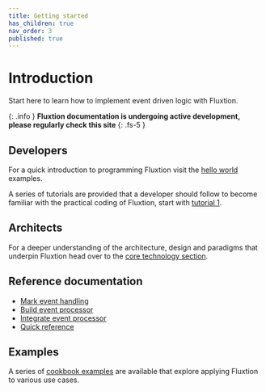 ```yaml
---
title: Getting started
has_children: true
nav_order: 3
published: true
---
```


# Introduction

Start here to learn how to implement event driven logic with Fluxtion. 

{: .info }
**Fluxtion documentation is undergoing active development, please regularly check this site**
{: .fs-5 }

## Developers
For a quick introduction to programming Fluxtion visit the [hello world](helloworld/helloworld_imperative) examples.

A series of tutorials are provided that a developer should follow to become familiar with the practical coding of 
Fluxtion, start with [tutorial 1](gettingstarted/tutorial-1.md).

## Architects
For a deeper understanding of the architecture, design and paradigms that underpin Fluxtion head over to the
[core technology section](core-technology.md).

## Reference documentation
* [Mark event handling](runtime.md)
* [Build event processor](build-event-processor)
* [Integrate event processor](integrate-eventprocessor)
* [Quick reference](quick-reference.md)

## Examples
A series of [cookbook examples](examples.md) are available that explore applying Fluxtion to various use cases.  